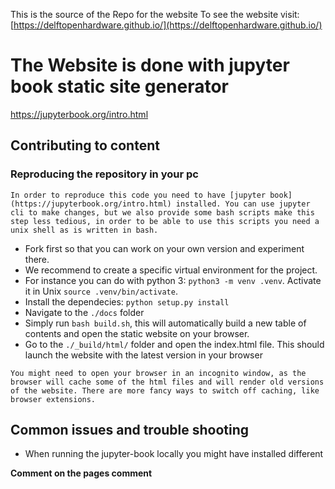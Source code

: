 This is the source of the Repo for the website
To see the website visit: [https://delftopenhardware.github.io/](https://delftopenhardware.github.io/)
# The Website is done with jupyter book static site generator
https://jupyterbook.org/intro.html


## Contributing to content

### Reproducing the repository in your pc
```{note}
In order to reproduce this code you need to have [jupyter book](https://jupyterbook.org/intro.html) installed. You can use jupyter cli to make changes, but we also provide some bash scripts make this step less tedious, in order to be able to use this scripts you need a unix shell as is written in bash.
```

- Fork first so that you can work on your own version and experiment there.
- We recommend to create a specific virtual environment for the project. 
- For instance you can do with python 3: `python3 -m venv .venv`. Activate it in Unix `source .venv/bin/activate`.
- Install the dependecies: `python setup.py install`
- Navigate to the `./docs` folder
- Simply run `bash build.sh`, this will automatically build a new table of contents and open the static website on your browser.
- Go to the `./_build/html/` folder and open the index.html file. This should launch the website with the latest version in your browser
```{warning}
You might need to open your browser in an incognito window, as the browser will cache some of the html files and will render old versions of the website. There are more fancy ways to switch off caching, like browser extensions.
```

## Common issues and trouble shooting
- When running the jupyter-book locally you might have installed different

**Comment on the pages comment**


